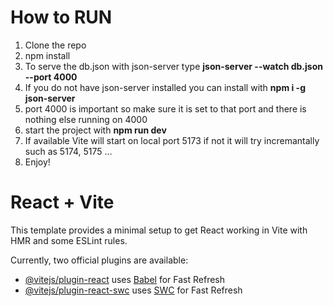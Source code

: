 # How to RUN
1. Clone the repo
2. npm install
3. To serve the db.json with json-server type **json-server --watch db.json --port 4000**
4. If you do not have json-server installed you can install with **npm i -g json-server**
5. port 4000 is important so make sure it is set to that port and there is nothing else running on 4000
6. start the project with **npm run dev**
7. If available Vite will start on local port 5173 if not it will try incremantally such as 5174, 5175 ...
8. Enjoy!
 

# React + Vite

This template provides a minimal setup to get React working in Vite with HMR and some ESLint rules.

Currently, two official plugins are available:

- [@vitejs/plugin-react](https://github.com/vitejs/vite-plugin-react/blob/main/packages/plugin-react/README.md) uses [Babel](https://babeljs.io/) for Fast Refresh
- [@vitejs/plugin-react-swc](https://github.com/vitejs/vite-plugin-react-swc) uses [SWC](https://swc.rs/) for Fast Refresh

